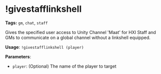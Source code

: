 # !givestafflinkshell

**Tags:** `gm`, `chat`, `staff`

Gives the specified user access to Unity Channel 'Maat' for HXI Staff and GMs to communicate on a global channel without a linkshell equipped.

**Usage**: `!givestafflinkshell (player)`

**Parameters**:
- `player`: (Optional) The name of the player to target
